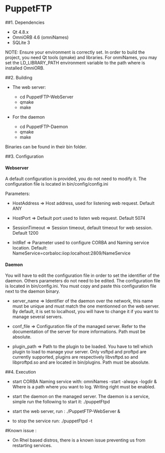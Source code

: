 # PuppetFTP

##1. Dependencies

   * Qt 4.8.x
   * OmniORB 4.6 (omniNames)
   * SQLite 3

NOTE: Ensure your environment is correctly set. In order to build the project, you need Qt tools (qmake) and libraries. For onmiNames, you may set  the LD_LIBRARY_PATH environment variable to the path where is installed OmniORB.

##2. Building

   * The web server:
	   * cd PuppetFTP-WebServer
	   * qmake
	   * make

   * For the daemon
	   * cd PuppetFTP-Daemon
	   * qmake
	   * make

Binaries can be found in their bin folder.

##3. Configuration

#### Webserver

A default configuration is provided, you do not need to modify it. The configuration file is located in bin/config/config.ini

Parameters:

 * HostAddress    => Host address, used for listening web request. Default ANY

 * HostPort       => Default port used to listen web request. Default 5074

 * SessionTimeout => Session timeout, default timeout for web session. Default 1200

 * InitRef        => Parameter used to configure CORBA and Naming service location. Default: NameService=corbaloc:iiop:localhost:2809/NameService

#### Daemon

You will have to edit the configuration file in order to set the identifier of the daemon. Others parameters do not need to be edited. The configuration file is located in bin/config.ini. You must copy and paste this configuration file next to the daemon binary.

 * server_name    => Identifier of the daemon over the network, this name must be unique and must match the one mentionned on the web server. By default, it is set to localhost, you will have to change it if you want to manage several servers.

 * conf_file      => Configuration file of the managed server. Refer to the documentation of the server for more informations. Path must be absolute.

 * plugin_path    => Path to the plugin to be loaded. You have to tell which plugin to load to manage your server. Only vsftpd and proftpd are currently supported, plugins are respectively libvsftpd.so and libproftpd.so and are located in bin/plugins. Path must be absolute.

##4. Execution

 * start CORBA Naming service with: omniNames -start -always -logdir <logdir> &
	Where <logdir> is a path where you want to log. Writing right must be enabled.
  
 * start the daemon on the managed server. The daemon is a service,
  simple run the following to start it: ./puppetFtpd

 * start the web server, run : ./PuppetFTP-WebServer &

 * to stop the service run: ./puppetFtpd -t


#Known issue : 

- On Rhel based distros, there is a known issue preventing us from restarting services.
